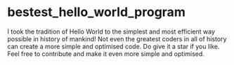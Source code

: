 # bestest_hello_world_program


I took the tradition of Hello World to the simplest and most efficient way possible in history of mankind!
Not even the greatest coders in all of history can create a more simple and optimised code.
Do give it a star if you like.
Feel free to contribute and make it even more simple and optimised.
